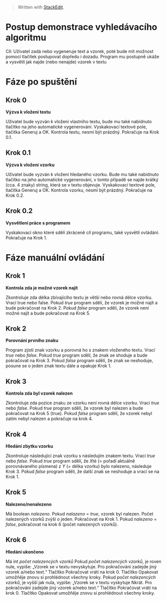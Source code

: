 ﻿> Written with [StackEdit](https://stackedit.io/).
# Postup demonstrace vyhledávacího algoritmu
Cíl: Uživatel zadá nebo vygeneruje text a vzorek, poté bude mít možnost pomocí tlačítek postupovat dopředu i dozadu. Program mu postupně ukáže a vysvětlí jak najde (nebo nenajde) vzorek v textu

# Fáze po spuštění

## Krok 0

**Výzva k vložení textu**

Uživatel bude vyzván k vložení vlastního textu, bude mu také nabídnuto tlačítko na jeho automatické vygenerování. Vyskakovací textové pole, tlačítka Generuj a OK.
Kontrola textu, nesmí být prázdný. 
Pokračuje na Krok 0.1.

## Krok 0.1

**Výzva k vložení vzorku**

Uživatel bude vyzván k vložení hledaného vzorku. Bude mu také nabídnuto tlačítko na jeho automatické vygenerování, v tomto případě se najde krátký (cca. 4 znaky) string, která se v textu objevuje. Vyskakovací textové pole, tlačítka Generuj a OK.
Kontrola vzorku, nesmí být prázdný.
Pokračuje na Krok 0.2.

## Krok 0.2

**Vysvětlení práce s programem**

Vyskakovací okno které sdělí zkráceně cíl programu, také vysvětlí ovládání.
Pokračuje na Krok 1.

# Fáze manuální ovládání

## Krok 1

**Kontrola zda je možné vzorek najít**

Zkontroluje zda délka zbívajícího textu je větší nebo rovná délce vzorku. Vrací true nebo false.
Pokud *true* program sdělí, že vzorek je možné najít a bude pokračovat na Krok 2. 
Pokud *false* program sdělí, že vzorek není možné najít a bude pokračovat na Krok 5.

## Krok 2

**Porovnání prvního znaku**

Program zjistí znak vzorku a porovná ho s znakem vloženého textu. Vrací *true* nebo *false*.
Pokud *true* program sdělí, že znak se shoduje a bude pokračovat na Krok 3. 
Pokud *false* program sdělí, že znak se neshoduje, posune se o jeden znak textu dále a opakuje Krok 1.

## Krok 3

**Kontrola zda byl vzorek nalezen**

Zkontroluje zda pozice znaku ze vzorku není rovná délce vzorku. Vrací *true* nebo *false*.
Pokud *true* program sdělí, že vzorek byl nalezen a bude pokračovat na Krok 5 (true). 
Pokud *false* program sdělí, že vzorek nebyl zatím nebyl nalezen a pokračuje na krok 4.

## Krok 4

**Hledání zbytku vzorku**

Zkontroluje následující znak vzorku s následujím znakem textu. Vrací *true* nebo *false*.
Pokud *true* program sdělí, že *X*té  (= pořadí aktuálně porovnávaného písmena) z *Y* (= délka vzorku) bylo nalezeno, následuje Krok 3.
Pokud *false* program sdělí, že další znak se neshoduje a vrací se na Krok 1.

## Krok 5

**Nalezeno/nenalezeno**

Má boolean *nalezeno*.
Pokud *nalazeno* = *true*, vzorek byl nalezen. Počet nalezených vzorků zvýší o jeden. Pokračovat na Krok 1.
Pokud *nalezeno* = *false*, pokračovat na krok 6 (počet nalezených vzorků).

## Krok 6

**Hledání ukončeno**

Má int *počet nalezencých vzorků*
Pokud *počet nalezencých vzorků*, je roven nule, vypíše: „Vzorek se v textu nevyskytuje. Pro pokračování zadejde jiný vzorek a/nebo text.“ Tlačítko Pokračovat vrátí na krok 0. Tlačítko Opakovat umožňěje znovu si prohlédnout  všechny kroky.
Pokud *počet nalezencých vzorků*, je vyšší jak nula, vypíše: „Vzorek se v textu vyskytuje Nkrát. Pro pokračování zadejde jiný vzorek a/nebo text.“ Tlačítko Pokračovat vrátí na krok 0. Tlačítko Opakovat umožňěje znovu si prohlédnout všechny kroky.
